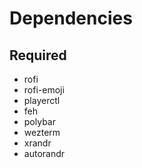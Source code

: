 # Dependencies

## Required

- rofi
- rofi-emoji
- playerctl
- feh
- polybar
- wezterm
- xrandr
- autorandr
